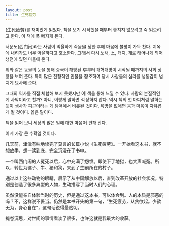 ```yaml
---
layout: post
title: 生死疲劳
---
```


(生死疲劳)를 재미있게 읽었다. 책을 보기 시작했을 때부터 놓치지 않으려고 죽 읽으려고 한다. 이 책에 푹 빠지게 된다.

서문노(西门闹)라는 사람이 억울하게 죽음을 당한 후에 마음에 불평이 가득 찬다. 지옥에 내려가도 너무 억울하다고 호소한다. 그래서 다시 노새, 소, 돼지, 개로 태어나게 되어 생전에 있던 마을에 온다. 

위와 같은 동물의 눈을 통해 중국이 해방된 후부터 개혁개방이 시작될 때까지의 사회 상황을 보여 준다. 특이 많은 전형적인 인물을 창조하여 당시 사람들의 심리를 생동감이 넘치게 묘사해 준다. 

그때의 역사를 직접 체험해 보지 못했지만 이 책을 통해 느낄 수 있다. 사람의 본질적인 게 사악이라고 할까? 아니, 이렇게 말하면 적장하지 않다. 역시 책의 첫 마디처럼 말하는 듯이 생사가 피곤이라는 게 탐욕에서 비롯된 것이다. 욕망을 없애면 몸과 마음이 자유롭게 될 것이다. 옳은 말이다.

책을 읽어 보니 세상의 많은 일에 대한 마음이 편해 진다.

이게 가장 큰 수확일 것이다.

几天前，津津有味地读完了莫言的长篇小说《生死疲劳》。一开始看这本书，就不想放手，想一读到底，完全沉浸在了书中。

一个叫西门闹的人冤死以后，心中充满了怨愤。即使下了地狱，也大声喊冤。所以，转世为骡子、牛、猪和狗，来到了生前所在的村子。

通过以上这些动物的眼睛，展示了从中国解放以后，直到改革开放的社会状况。特别是创造了很多典型的人物，生动描写了当时人们的心理。

虽然没能亲自体验当时的历史，但是通过这本书，可以体会到。人的本质是邪恶的吗？不，这样说不妥当。仍然是本书开头的第一句，“生死疲劳，从贪欲起。少欲无为，身心自在”，这句话说得最贴切。

掩卷沉思，对世间的事情看淡了很多，也许这就是我最大的收获。 
